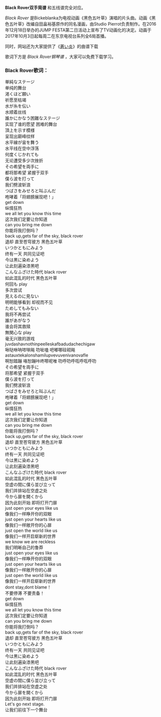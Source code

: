 

**Black Rover双手简谱** 和五线谱完全对应。

_Black Rover_ 是Bickeblanka为电视动画《黑色五叶草》演唱的片头曲。动画《黑色五叶草》改编自田畠裕基原作的同名漫画，由Studio
Pierrot负责制作。在2016年12月18日举办的JUMP
FESTA第二日活动上宣布了TV动画化的决定。动画于2017年10月3日起每周二在东京电视台系列全6局首播。

同时，网站还为大家提供了《[蒼い炎](Music-8883-蒼い炎-黑色五叶草ED.html "蒼い炎")》的曲谱下载

歌词下方是 _Black Rover钢琴谱_ ，大家可以免费下载学习。

### Black Rover歌词：

単純なステージ  
单纯的舞台  
渇くほど願い  
祈愿至枯竭  
水が糸を伝い  
水顺着丝线  
誰かにかなう困難なステージ  
实现了谁的愿望 困难的舞台  
頂上を示す模様  
呈现出巅峰纹样  
水平線が宙を舞う  
水平线在空中浮荡  
何度くじかれても  
无论遭受多少次挫折  
その希望を両手に  
都将那希望 紧握于双手  
僕ら波を打って  
我们劈波斩浪  
つばさをみせろと叫ぶんだ  
咆哮着「将翅膀展现吧！」  
get down  
纵情狂热  
we all let you know this time  
这次我们定要让你知道  
can you bring me down  
你能将我打倒吗？  
back up,gets far of the sky, black rover  
退却 直至苍穹彼方 黑色五叶草  
いつかともにみよう  
终有一天 共同见证吧  
今は黒に染めよう  
让此刻遍染漆黑吧  
こんなふざけた時代 black rover  
如此混乱的时代 黑色五叶草  
何回も play  
多次尝试  
見えるのに見ない  
明明能够看到 却视而不见  
ためしてもみない  
我将不再尝试  
誰があがなう  
谁会将其救赎  
無関心な play  
毫无兴致的游戏  
juvdashavnothinpeelleskafbadudachechigaw  
啾哒咻呐哝啡飚 叻呲嗑 吧嘟哪硂砌飚  
astauxtekalonshamilupvevuvenivanovafle  
啊恕踏蹦 咯恕蹦咔咚嚓呢唯 叻呼叻呼咓呼咓呼叻  
その希望を両手に  
将那希望 紧握于双手  
僕ら波を打って  
我们劈波斩浪  
つばさをみせろと叫ぶんだ  
咆哮着「将翅膀展现吧！」  
get down  
纵情狂热  
we all let you know this time  
这次我们定要让你知道  
can you bring me down  
你能将我打倒吗？  
back up,gets far of the sky, black rover  
退却 直至苍穹彼方 黑色五叶草  
いつかともにみよう  
终有一天 共同见证吧  
今は黒に染めよう  
让此刻遍染漆黑吧  
こんなふざけた時代 black rover  
如此混乱的时代 黑色五叶草  
空虚の間に僕ら並び立って  
我们并排站在空虚之处  
今から扉を開くから  
因为此刻开始 即将打开门扉  
just open your eyes like us  
像我们一样睁开你的双眼  
just open your hearts like us  
像我们一样敞开你的心扉  
just open the world like us  
像我们一样开启崭新的世界  
we know we are reckless  
我们明晰自己的鲁莽  
just open your eyes like us  
像我们一样睁开你的双眼  
just open your hearts like us  
像我们一样敞开你的心扉  
just open the world like us  
像我们一样开启崭新的世界  
dont stay,dont blame！  
不要停滞 不要责备！  
get down  
纵情狂热  
we all let you know this time  
这次我们定要让你知道  
can you bring me down  
你能将我打倒吗？  
back up,gets far of the sky, black rover  
退却 直至苍穹彼方 黑色五叶草  
いつかともにみよう  
终有一天 共同见证吧  
今は黒に染めよう  
让此刻遍染漆黑吧  
こんなふざけた時代 black rover  
如此混乱的时代 黑色五叶草  
空虚の間に僕ら並び立って  
我们并排站在空虚之处  
今から扉を開くから  
因为此刻开始 即将打开门扉  
Let's go next stage.  
让我们前往下一个舞台

